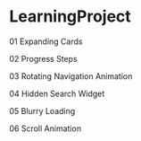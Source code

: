 # LearningProject

01	Expanding Cards  

02	Progress Steps

03	Rotating Navigation Animation

04	Hidden Search Widget

05	Blurry Loading

06	Scroll Animation
